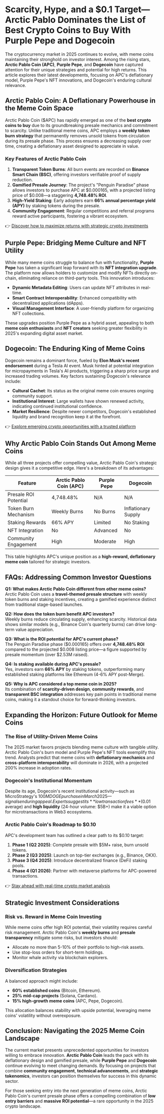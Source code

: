 # Scarcity, Hype, and a $0.1 Target—Arctic Pablo Dominates the List of Best Crypto Coins to Buy With Purple Pepe and Dogecoin

The cryptocurrency market in 2025 continues to evolve, with meme coins maintaining their stronghold on investor interest. Among the rising stars, **Arctic Pablo Coin (APC)**, **Purple Pepe**, and **Dogecoin** have captured attention for their unique strategies and potential for high returns. This article explores their latest developments, focusing on APC's deflationary model, Purple Pepe's NFT innovations, and Dogecoin's enduring cultural relevance.

## Arctic Pablo Coin: A Deflationary Powerhouse in the Meme Coin Space

Arctic Pablo Coin ($APC) has rapidly emerged as one of the **best crypto coins to buy** due to its groundbreaking presale mechanics and commitment to scarcity. Unlike traditional meme coins, APC employs a **weekly token burn strategy** that permanently removes unsold tokens from circulation during its presale phase. This process ensures a decreasing supply over time, creating a deflationary asset designed to appreciate in value.

### Key Features of Arctic Pablo Coin
1. **Transparent Token Burns**: All burn events are recorded on **Binance Smart Chain (BSC)**, offering investors verifiable proof of supply reduction.
2. **Gamified Presale Journey**: The project's "Penguin Paradise" phase allows investors to purchase APC at $0.000165, with a projected listing price of $0.008—a staggering **4,748.48% ROI**.
3. **High-Yield Staking**: Early adopters earn **66% annual percentage yield (APY)** by staking tokens during the presale.
4. **Community Engagement**: Regular competitions and referral programs reward active participants, fostering a vibrant ecosystem.

👉 [Discover how to maximize returns with strategic crypto investments](https://bit.ly/okx-bonus)

## Purple Pepe: Bridging Meme Culture and NFT Utility

While many meme coins struggle to balance fun with functionality, **Purple Pepe** has taken a significant leap forward with its **NFT integration upgrade**. The platform now allows holders to customize and modify NFTs directly on-chain, eliminating reliance on third-party tools. This innovation introduces:

- **Dynamic Metadata Editing**: Users can update NFT attributes in real-time.
- **Smart Contract Interoperability**: Enhanced compatibility with decentralized applications (dApps).
- **Visual Management Interface**: A user-friendly platform for organizing NFT collections.

These upgrades position Purple Pepe as a hybrid asset, appealing to both **meme coin enthusiasts** and **NFT creators** seeking greater flexibility in 2025's expanding digital asset market.

## Dogecoin: The Enduring King of Meme Coins

Dogecoin remains a dominant force, fueled by **Elon Musk's recent endorsement** during a Tesla AI event. Musk hinted at potential integration for micropayments in Tesla's AI products, triggering a sharp price surge and increased trading volumes. Key factors sustaining Dogecoin's relevance include:

- **Cultural Cachet**: Its status as the original meme coin ensures ongoing community support.
- **Institutional Interest**: Large wallets have shown renewed activity, indicating continued institutional confidence.
- **Market Resilience**: Despite newer competitors, Dogecoin's established liquidity and brand recognition keep it at the forefront.

👉 [Explore emerging crypto opportunities with a trusted platform](https://bit.ly/okx-bonus)

## Why Arctic Pablo Coin Stands Out Among Meme Coins

While all three projects offer compelling value, Arctic Pablo Coin's strategic design gives it a competitive edge. Here's a breakdown of its advantages:

| Feature                | Arctic Pablo Coin (APC) | Purple Pepe          | Dogecoin            |
|------------------------|-------------------------|----------------------|---------------------|
| Presale ROI Potential  | 4,748.48%               | N/A                  | N/A                 |
| Token Burn Mechanism   | Weekly Burns            | No Burns             | Inflationary Supply |
| Staking Rewards        | 66% APY                 | Limited              | No Staking          |
| NFT Integration        | No                      | Advanced             | No                  |
| Community Engagement   | High                    | Moderate             | High                |

This table highlights APC's unique position as a **high-reward, deflationary meme coin** tailored for strategic investors.

## FAQs: Addressing Common Investor Questions

**Q1: What makes Arctic Pablo Coin different from other meme coins?**  
Arctic Pablo Coin uses a **travel-themed presale structure** with weekly token burns and staking incentives, creating a gamified experience distinct from traditional stage-based launches.

**Q2: How does the token burn benefit APC investors?**  
Weekly burns reduce circulating supply, enhancing scarcity. Historical data shows similar models (e.g., Binance Coin's quarterly burns) can drive long-term value appreciation.

**Q3: What is the ROI potential for APC's current phase?**  
The Penguin Paradise phase ($0.000165) offers over **4,748.48% ROI** compared to the projected $0.008 listing price—a figure supported by presale momentum (over $2.53M raised).

**Q4: Is staking available during APC's presale?**  
Yes, investors earn **66% APY** by staking tokens, outperforming many established staking platforms like Ethereum (4-6% APY post-Merge).

**Q5: Why is APC considered a top meme coin in 2025?**  
Its combination of **scarcity-driven design**, **community rewards**, and **transparent BSC integration** addresses key pain points in traditional meme coins, making it a standout choice for forward-thinking investors.

## Expanding the Horizon: Future Outlook for Meme Coins

### The Rise of Utility-Driven Meme Coins
The 2025 market favors projects blending meme culture with tangible utility. Arctic Pablo Coin's burn model and Purple Pepe's NFT tools exemplify this trend. Analysts predict that meme coins with **deflationary mechanics** and **cross-platform interoperability** will dominate in 2026, with a projected 200% increase in adoption rates.

### Dogecoin's Institutional Momentum
Despite its age, Dogecoin's recent institutional activity—such as MicroStrategy's $100M DOGE purchase in March 2025—signals enduring appeal. Experts suggest its **low transaction fees** ($0.01 average) and **high liquidity** (24-hour volume: $5B+) make it a viable option for microtransactions in Web3 ecosystems.

### Arctic Pablo Coin's Roadmap to $0.10
APC's development team has outlined a clear path to its $0.10 target:
1. **Phase 1 (Q2 2025)**: Complete presale with $5M+ raise, burn unsold tokens.
2. **Phase 2 (Q3 2025)**: Launch on top-tier exchanges (e.g., Binance, OKX).
3. **Phase 3 (Q4 2025)**: Introduce decentralized finance (DeFi) staking pools.
4. **Phase 4 (Q1 2026)**: Partner with metaverse platforms for APC-powered transactions.

👉 [Stay ahead with real-time crypto market analysis](https://bit.ly/okx-bonus)

## Strategic Investment Considerations

### Risk vs. Reward in Meme Coin Investing
While meme coins offer high ROI potential, their volatility requires careful risk management. Arctic Pablo Coin's **weekly burns** and **presale transparency** mitigate some risks, but investors should:
- Allocate no more than 5-10% of their portfolio to high-risk assets.
- Use stop-loss orders for short-term holdings.
- Monitor whale activity via blockchain explorers.

### Diversification Strategies
A balanced approach might include:
- **60% established coins** (Bitcoin, Ethereum).
- **25% mid-cap projects** (Solana, Cardano).
- **15% high-growth meme coins** (APC, Pepe, Dogecoin).

This allocation balances stability with upside potential, leveraging meme coins' volatility without overexposure.

## Conclusion: Navigating the 2025 Meme Coin Landscape

The current market presents unprecedented opportunities for investors willing to embrace innovation. **Arctic Pablo Coin** leads the pack with its deflationary design and gamified presale, while **Purple Pepe** and **Dogecoin** continue evolving to meet changing demands. By focusing on projects that combine **community engagement**, **technical advancements**, and **strategic tokenomics**, investors can position themselves for success in this dynamic sector.

For those seeking entry into the next generation of meme coins, Arctic Pablo Coin's current presale phase offers a compelling combination of **low entry barriers** and **massive ROI potential**—a rare opportunity in the 2025 crypto landscape.